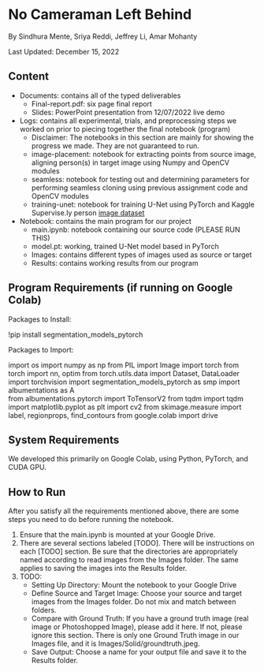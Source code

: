 # No Cameraman Left Behind

By Sindhura Mente, Sriya Reddi, Jeffrey Li, Amar Mohanty

Last Updated: December 15, 2022

## Content

- Documents: contains all of the typed deliverables
    - Final-report.pdf: six page final report
    - Slides: PowerPoint presentation from 12/07/2022 live demo
- Logs: contains all experimental, trials, and preprocessing steps we worked on prior to piecing together the final notebook (program)
    - Disclaimer: The notebooks in this section are mainly for showing the progress we made. They are not guaranteed to run.
    - image-placement: notebook for extracting points from source image, aligning person(s) in target image using Numpy and OpenCV modules
    - seamless: notebook for testing out and determining parameters for performing seamless cloning using previous assignment code and OpenCV modules
    - training-unet: notebook for training U-Net using PyTorch and Kaggle Supervise.ly person [image dataset](https://www.kaggle.com/datasets/tapakah68/supervisely-filtered-segmentation-person-dataset) 
- Notebook: contains the main program for our project
    - main.ipynb: notebook containing our source code (PLEASE RUN THIS)
    - model.pt: working, trained U-Net model based in PyTorch
    - Images: contains different types of images used as source or target 
    - Results: contains working results from our program

## Program Requirements (if running on Google Colab)

Packages to Install:

!pip install segmentation_models_pytorch

Packages to Import:

import os
import numpy as np
from PIL import Image
import torch
from torch import nn, optim
from torch.utils.data import Dataset, DataLoader
import torchvision
import segmentation_models_pytorch as smp
import albumentations as A  
from albumentations.pytorch import ToTensorV2
from tqdm import tqdm
import matplotlib.pyplot as plt
import cv2
from skimage.measure import label, regionprops, find_contours
from google.colab import drive

## System Requirements

We developed this primarily on Google Colab, using Python, PyTorch, and CUDA GPU.

## How to Run

After you satisfy all the requirements mentioned above, there are some steps you need to do before running the notebook. 
1.	Ensure that the main.ipynb is mounted at your Google Drive.
2.	There are several sections labeled [TODO]. There will be instructions on each [TODO] section. Be sure that the directories are appropriately named according to read images from the Images folder. The same applies to saving the images into the Results folder.
3.	TODO:
    - Setting Up Directory: Mount the notebook to your Google Drive
    - Define Source and Target Image: Choose your source and target images from the Images folder. Do not mix and match between folders.
    - Compare with Ground Truth: If you have a ground truth image (real image or Photoshopped Image), please add it here. If not, please ignore this section. There is only one Ground Truth image in our Images file, and it is Images/Solid/groundtruth.jpeg.
    - Save Output: Choose a name for your output file and save it to the Results folder.
